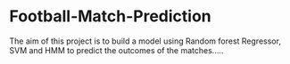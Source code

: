 # Football-Match-Prediction


The aim of this project is to build a model using Random forest Regressor, SVM and HMM to predict the outcomes of the matches.....

